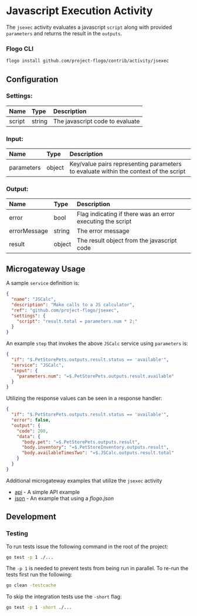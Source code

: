 
# Javascript Execution Activity

The `jsexec` activity evaluates a javascript `script` along with provided `parameters` and returns the result in the `outputs`.

### Flogo CLI
```bash
flogo install github.com/project-flogo/contrib/activity/jsexec
```

## Configuration

### Settings:

| Name   | Type   | Description
|:---    | :---   | :---   
| script | string | The javascript code to evaluate |

### Input:

| Name       | Type   | Description
|:---        | :---   | :---   
| parameters | object | Key/value pairs representing parameters to evaluate within the context of the script  |

### Output:

| Name         | Type     | Description
|:---          | :---     | :---   
| error        | bool   | Flag indicating if there was an error executing the script |
| errorMessage | string | The error message |
| result       | object | The result object from the javascript code  |

## Microgateway Usage

A sample `service` definition is:

```json
{
  "name": "JSCalc",
  "description": "Make calls to a JS calculator",
  "ref": "github.com/project-flogo/jsexec",
  "settings": {
    "script": "result.total = parameters.num * 2;"
  }
}
```

An example `step` that invokes the above `JSCalc` service using `parameters` is:

```json
{
  "if": "$.PetStorePets.outputs.result.status == 'available'",
  "service": "JSCalc",
  "input": {
    "parameters.num": "=$.PetStorePets.outputs.result.available"
  }
}
```

Utilizing the response values can be seen in a response handler:

```json
{
  "if": "$.PetStorePets.outputs.result.status == 'available'",
  "error": false,
  "output": {
    "code": 200,
    "data": {
      "body.pet": "=$.PetStorePets.outputs.result",
      "body.inventory": "=$.PetStoreInventory.outputs.result",
      "body.availableTimesTwo": "=$.JSCalc.outputs.result.total"
    }
  }
}
```
Additional microgateway examples that utilize the `jsexec` activity

* [api](examples/microgateway/api/README.md) - A simple API example
* [json](examples/microgateway/api/README.md) - An example that using a  _flogo.json_
 
## Development

### Testing

To run tests issue the following command in the root of the project:

```bash
go test -p 1 ./...
```

The `-p 1` is needed to prevent tests from being run in parallel. To re-run the tests first run the following:

```bash
go clean -testcache
```

To skip the integration tests use the `-short` flag:

```bash
go test -p 1 -short ./...
```